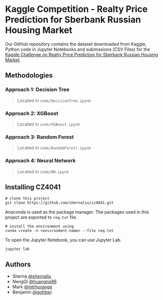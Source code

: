 # Kaggle Competition - Realty Price Prediction for Sberbank Russian Housing Market

Our GitHub repository contains the dataset downloaded from Kaggle, Python code in Jupyter Notebooks and submissions (CSV Files) for the [Kaggle Challenge on Realty Price Prediction for Sberbank Russian Housing Market](https://www.kaggle.com/c/sberbank-russian-housing-market/overview/timeline). 

## Methodologies

### Approach 1: Decision Tree
> Located in `code/DecisionTree.ipynb`

### Approach 2: XGBoost
> Located in `code/XGBoost.ipynb`

### Approach 3: Random Forest
> Located in `code/RandomForest.ipynb`

### Approach 4: Neural Network
> Located in `code/NN.ipynb`

## Installing CZ4041

```
# clone this project
git clone https://github.com/shernaliu/cz4041.git
```
Anaconda is used as the package manager.
The packages used in this project are exported to `req.txt` file.
```
# install the environment using
conda create -n <environment-name> --file req.txt
```

To open the Jupyter Notebook, you can use Jupyter Lab.
```
jupyter lab
```

## Authors

* Sherna [@shernaliu](https://github.com/shernaliu)
* NengQi [@huangnq96](https://github.com/huangnq96)
* Mark [@mtrhorange](https://github.com/mtrhorange)
* Benjamin [@gohbwj](https://github.com/gohbwj)
